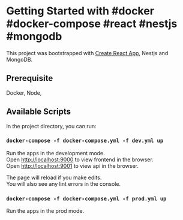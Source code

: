 # Getting Started with #docker #docker-compose #react #nestjs #mongodb

This project was bootstrapped with [Create React App](https://github.com/facebook/create-react-app), Nestjs and MongoDB.

## Prerequisite

Docker, Node,

## Available Scripts

In the project directory, you can run:

### `docker-compose -f docker-compose.yml -f dev.yml up`

Run the apps in the development mode.\
Open [http://localhost:9000](http://localhost:9000) to view frontend in the browser.\
Open [http://localhost:9001](http://localhost:9001) to view api in the browser.

The page will reload if you make edits.\
You will also see any lint errors in the console.

### `docker-compose -f docker-compose.yml -f prod.yml up`

Run the apps in the prod mode.

